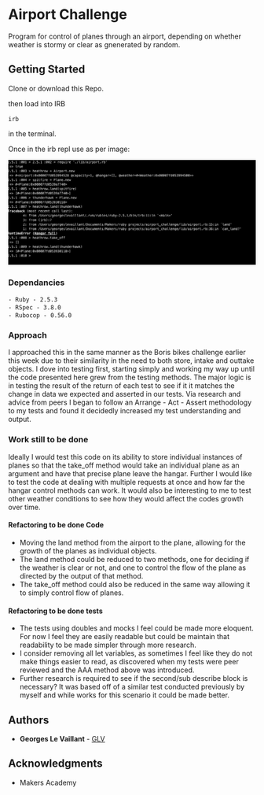 # Airport Challenge

Program for control of planes through an airport, depending on whether weather is stormy or clear as gnenerated by random.

## Getting Started

Clone or download this Repo.

then load into IRB

```
irb
```
in the terminal.

Once in the irb repl
use as per image:

![Pic of app](./pics/pic1.png)

### Dependancies

```
- Ruby - 2.5.3
- RSpec - 3.8.0
- Rubocop - 0.56.0
```

### Approach

I approached this in the same manner as the Boris bikes challenge earlier this week due to their similarity in the need to both store, intake and outtake objects. I dove into testing first, starting simply and working my way up until the code presented here grew from the testing methods. The major logic is in testing the result of the return of each test to see if it it matches the change in data we expected and asserted in our tests. Via research and advice from peers I began to follow an Arrange - Act - Assert methodology to my tests and found it decidedly increased my test understanding and output.

### Work still to be done

Ideally I would test this code on its ability to store individual instances of planes so that the take_off method would take an individual plane as an argument and have that precise plane leave the hangar. Further I would like to test the code at dealing with multiple requests at once and how far the hangar control methods can work. It would also be interesting to me to test other weather conditions to see how they would affect the codes growth over time.

#### Refactoring to be done Code

- Moving the land method from the airport to the plane, allowing for the growth of the planes as individual    objects.
- The land method could be reduced to two methods, one for deciding if the weather is clear or not, and one to control the flow of the plane as directed by the output of that method.
-  The take_off method could also be reduced in the same way allowing it to simply control flow of planes.

#### Refactoring to be done tests
- The tests using doubles and mocks I feel could be made more eloquent. For now I feel they are easily readable but could be maintain that readability to be made simpler through more research.
- I consider removing all let variables, as sometimes I feel like they do not make things easier to read, as discovered when my tests were peer reviewed and the AAA method above was introduced.
- Further research is required to see if the second/sub describe block is necessary? It was based off of a similar test conducted previously by myself and while works for this scenario it could be made better.

## Authors


* **Georges Le Vaillant** - [GLV](https://github.com/stonefarmer9)



## Acknowledgments

* Makers Academy
